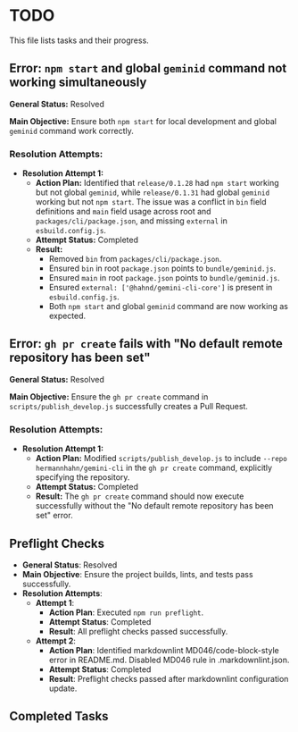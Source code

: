 # TODO

This file lists tasks and their progress.

## Error: `npm start` and global `geminid` command not working simultaneously

**General Status:** Resolved

**Main Objective:** Ensure both `npm start` for local development and global `geminid` command work correctly.

### Resolution Attempts:

- **Resolution Attempt 1:**
  - **Action Plan:** Identified that `release/0.1.28` had `npm start` working but not global `geminid`, while `release/0.1.31` had global `geminid` working but not `npm start`. The issue was a conflict in `bin` field definitions and `main` field usage across root and `packages/cli/package.json`, and missing `external` in `esbuild.config.js`.
  - **Attempt Status:** Completed
  - **Result:**
    - Removed `bin` from `packages/cli/package.json`.
    - Ensured `bin` in root `package.json` points to `bundle/geminid.js`.
    - Ensured `main` in root `package.json` points to `bundle/geminid.js`.
    - Ensured `external: ['@hahnd/gemini-cli-core']` is present in `esbuild.config.js`.
    - Both `npm start` and global `geminid` command are now working as expected.

## Error: `gh pr create` fails with "No default remote repository has been set"

**General Status:** Resolved

**Main Objective:** Ensure the `gh pr create` command in `scripts/publish_develop.js` successfully creates a Pull Request.

### Resolution Attempts:

- **Resolution Attempt 1:**
  - **Action Plan:** Modified `scripts/publish_develop.js` to include `--repo hermannhahn/gemini-cli` in the `gh pr create` command, explicitly specifying the repository.
  - **Attempt Status:** Completed
  - **Result:** The `gh pr create` command should now execute successfully without the "No default remote repository has been set" error.

## Preflight Checks

- **General Status**: Resolved
- **Main Objective**: Ensure the project builds, lints, and tests pass successfully.
- **Resolution Attempts**:
  - **Attempt 1**:
    - **Action Plan**: Executed `npm run preflight`.
    - **Attempt Status**: Completed
    - **Result**: All preflight checks passed successfully.
  - **Attempt 2**:
    - **Action Plan**: Identified markdownlint MD046/code-block-style error in README.md. Disabled MD046 rule in .markdownlint.json.
    - **Attempt Status**: Completed
    - **Result**: Preflight checks passed after markdownlint configuration update.

## Completed Tasks
